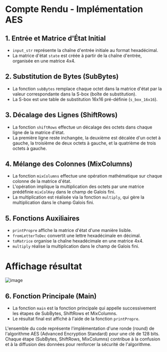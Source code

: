 # Compte Rendu - Implémentation AES

## 1. Entrée et Matrice d'État Initial
- `input_str` représente la chaîne d'entrée initiale au format hexadécimal.
- La matrice d'état `state` est créée à partir de la chaîne d'entrée, organisée en une matrice 4x4.

## 2. Substitution de Bytes (SubBytes)
- La fonction `subBytes` remplace chaque octet dans la matrice d'état par la valeur correspondante dans la S-box (boîte de substitution).
- La S-box est une table de substitution 16x16 pré-définie (`s_box_16x16`).

## 3. Décalage des Lignes (ShiftRows)
- La fonction `shiftRows` effectue un décalage des octets dans chaque ligne de la matrice d'état.
- La première ligne reste inchangée, la deuxième est décalée d'un octet à gauche, la troisième de deux octets à gauche, et la quatrième de trois octets à gauche.

## 4. Mélange des Colonnes (MixColumns)
- La fonction `mixColumns` effectue une opération mathématique sur chaque colonne de la matrice d'état.
- L'opération implique la multiplication des octets par une matrice prédéfinie `mixColKey` dans le champ de Galois fini.
- La multiplication est réalisée via la fonction `multiply`, qui gère la multiplication dans le champ Galois fini.

## 5. Fonctions Auxiliaires
- `printPropre` affiche la matrice d'état d'une manière lisible.
- `fromLetterToDec` convertit une lettre hexadécimale en décimal.
- `toMatrice` organise la chaîne hexadécimale en une matrice 4x4.
- `multiply` réalise la multiplication dans le champ de Galois fini.

# Affichage résultat
![image](https://github.com/LileFab/AES_Encryption_Decryption/assets/98893025/e6d2faf0-ea90-43b1-b3b4-05745c4f293c)

## 6. Fonction Principale (Main)
- La fonction `main` est la fonction principale qui appelle successivement les étapes de SubBytes, ShiftRows et MixColumns.
- Le résultat final est affiché à l'aide de la fonction `printPropre`.

L'ensemble du code représente l'implémentation d'une ronde (round) de l'algorithme AES (Advanced Encryption Standard) pour une clé de 128 bits. Chaque étape (SubBytes, ShiftRows, MixColumns) contribue à la confusion et à la diffusion des données pour renforcer la sécurité de l'algorithme.
